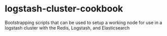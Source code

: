 logstash-cluster-cookbook
=========================

Bootstrapping scripts that can be used to setup a working node for use in a logstash cluster with the Redis, Logstash, and Elasticsearch
